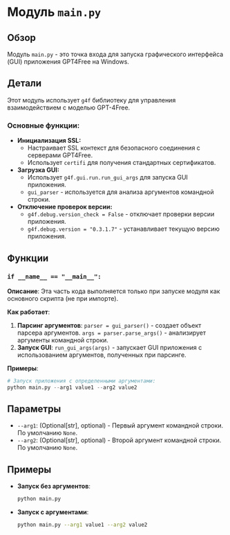 # Модуль `main.py`

## Обзор

Модуль `main.py` - это точка входа для запуска графического интерфейса (GUI) приложения GPT4Free на Windows. 

## Детали

Этот модуль использует `g4f` библиотеку для управления взаимодействием с моделью GPT-4Free. 

### Основные функции:

- **Инициализация SSL:**  
    -  Настраивает SSL контекст для безопасного соединения с серверами GPT4Free. 
    -  Использует `certifi` для получения стандартных сертификатов.
- **Загрузка GUI:**
    -  Использует `g4f.gui.run.run_gui_args` для запуска GUI приложения. 
    -  `gui_parser` - используется для анализа аргументов командной строки.
- **Отключение проверок версии:**
    - `g4f.debug.version_check = False` - отключает проверки версии приложения. 
    - `g4f.debug.version = "0.3.1.7"` - устанавливает текущую версию приложения.

## Функции 

### `if __name__ == "__main__":`

**Описание**:  Эта часть кода выполняется только при запуске модуля как основного скрипта (не при импорте). 

**Как работает**: 

1. **Парсинг аргументов**:  `parser = gui_parser()` - создает объект парсера аргументов. `args = parser.parse_args()` - анализирует аргументы командной строки.
2. **Запуск GUI**:  `run_gui_args(args)` - запускает GUI приложения с использованием аргументов, полученных при парсинге.

**Примеры**: 

```python
# Запуск приложения с определенными аргументами:
python main.py --arg1 value1 --arg2 value2 
```

## Параметры

- `--arg1`:  (Optional[str], optional) -  Первый аргумент командной строки. По умолчанию `None`.
- `--arg2`:  (Optional[str], optional) - Второй аргумент командной строки. По умолчанию `None`.

##  Примеры

- **Запуск без аргументов**:
    ```bash
    python main.py 
    ```
- **Запуск с аргументами**:
    ```bash
    python main.py --arg1 value1 --arg2 value2 
    ```